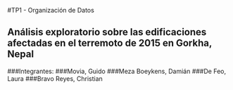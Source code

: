 #TP1 - Organización de Datos
## Análisis exploratorio sobre las edificaciones afectadas en el terremoto de 2015 en Gorkha, Nepal
###Integrantes:
###Movia, Guido
###Meza Boeykens, Damián
###De Feo, Laura
###Bravo Reyes, Christian
